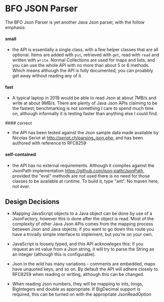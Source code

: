 # BFO JSON Parser

The BFO Json Parser is yet another Java Json parser, with the follow emphasis:

#### small
* the API is essentially a single class, with a few helper classes that are all optional. Items are added with `put`, retrieved with `get`, read with `read` and written with `write`. Normal Collections are used for maps and lists, and you can use the whole API with no more than about 5 or 6 methods. Which means although the API is fully documented, you can proabbly get away without reading any of it.

#### fast
* A typical laptop in 2018 would be able to read Json at about 7MB/s and write at about 9MB/s. There are plenty of Java Json APIs claiming to be the fastest; benchmarking is not something I care to spend much time on, although informally it is testing faster than anything else I could find.

#### correct
* the API has been tested against the Json sample data made available by Nicolas Seriot at http://seriot.ch/parsing_json.php, and has been authored with reference to RFC8259

#### self-contained
* the API has no external requirements. Although it compiles against the JsonPath implementation https://github.com/json-path/JsonPath, provided the "eval" methods are not used there is no need for those classes to be available at runtime. To build it, type "ant". No maven here, not ever.


 
## Design Decisions

* Mapping JavaScript objects to a Java object can be done by use of a JsonFactory, however this is done after the object is read. Most of the complexity of other Java Json APIs comes from the mapping process between Json and Java objects; if you want to go down this route you have a trivially simple interface to implement, but you're on your own.
   
* JavaScript is loosely typed, and this API acknowleges this: if you request an int value from a Json string, it will try to parse the String as an integer (although this is configurable).

* Json in the wild has many variations - comments are embedded, maps have unquoted keys, and so on. By default the API will adhere closely to RFC8259 when reading or writing, although this can be changed.

* When reading Json numbers, they will be mapping to ints, longs, BigIntegers and double as appropriate. If BigDecimal support is required, this can be turned on with the appropriate JsonReadOption

